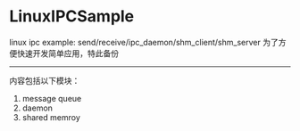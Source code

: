 # LinuxIPCSample
linux ipc example: send/receive/ipc_daemon/shm_client/shm_server
为了方便快速开发简单应用，特此备份
***********************************************************
内容包括以下模块：
1. message queue
2. daemon
3. shared memroy

